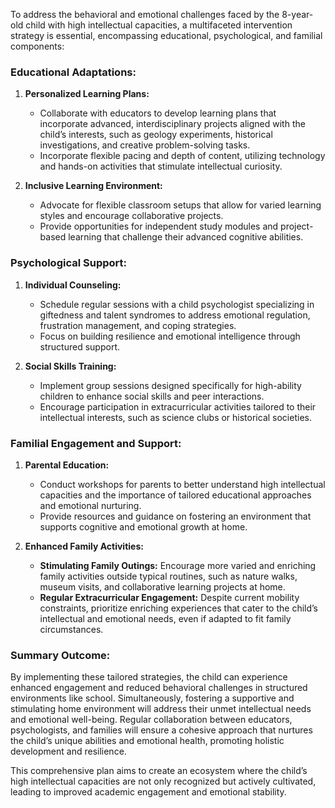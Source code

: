 To address the behavioral and emotional challenges faced by the 8-year-old child with high intellectual capacities, a multifaceted intervention strategy is essential, encompassing educational, psychological, and familial components:

### Educational Adaptations:
1. **Personalized Learning Plans:**
   - Collaborate with educators to develop learning plans that incorporate advanced, interdisciplinary projects aligned with the child’s interests, such as geology experiments, historical investigations, and creative problem-solving tasks.
   - Incorporate flexible pacing and depth of content, utilizing technology and hands-on activities that stimulate intellectual curiosity.

2. **Inclusive Learning Environment:**
   - Advocate for flexible classroom setups that allow for varied learning styles and encourage collaborative projects.
   - Provide opportunities for independent study modules and project-based learning that challenge their advanced cognitive abilities.

### Psychological Support:
1. **Individual Counseling:**
   - Schedule regular sessions with a child psychologist specializing in giftedness and talent syndromes to address emotional regulation, frustration management, and coping strategies.
   - Focus on building resilience and emotional intelligence through structured support.

2. **Social Skills Training:**
   - Implement group sessions designed specifically for high-ability children to enhance social skills and peer interactions.
   - Encourage participation in extracurricular activities tailored to their intellectual interests, such as science clubs or historical societies.

### Familial Engagement and Support:
1. **Parental Education:**
   - Conduct workshops for parents to better understand high intellectual capacities and the importance of tailored educational approaches and emotional nurturing.
   - Provide resources and guidance on fostering an environment that supports cognitive and emotional growth at home.

2. **Enhanced Family Activities:**
   - **Stimulating Family Outings:** Encourage more varied and enriching family activities outside typical routines, such as nature walks, museum visits, and collaborative learning projects at home.
   - **Regular Extracurricular Engagement:** Despite current mobility constraints, prioritize enriching experiences that cater to the child’s intellectual and emotional needs, even if adapted to fit family circumstances.

### Summary Outcome:
By implementing these tailored strategies, the child can experience enhanced engagement and reduced behavioral challenges in structured environments like school. Simultaneously, fostering a supportive and stimulating home environment will address their unmet intellectual needs and emotional well-being. Regular collaboration between educators, psychologists, and families will ensure a cohesive approach that nurtures the child’s unique abilities and emotional health, promoting holistic development and resilience.

This comprehensive plan aims to create an ecosystem where the child’s high intellectual capacities are not only recognized but actively cultivated, leading to improved academic engagement and emotional stability.
